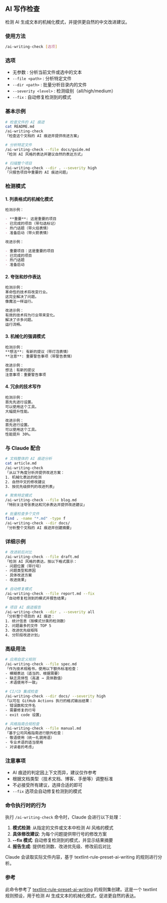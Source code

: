 ## AI 写作检查

检测 AI 生成文本的机械化模式，并提供更自然的中文改进建议。

### 使用方法

```bash
/ai-writing-check [选项]
```

### 选项

- 无参数 : 分析当前文件或选中的文本
- `--file <path>` : 分析特定文件
- `--dir <path>` : 批量分析目录内的文件
- `--severity <level>` : 检测级别（all/high/medium）
- `--fix` : 自动修复检测到的模式

### 基本示例

```bash
# 检查文件的 AI 痕迹
cat README.md
/ai-writing-check
「检查这个文档的 AI 痕迹并提供改进方案」

# 分析特定文件
/ai-writing-check --file docs/guide.md
「检测 AI 风格的表达并建议自然的表达方式」

# 扫描整个项目
/ai-writing-check --dir . --severity high
「只报告项目中重要的 AI 痕迹问题」
```

### 检测模式

#### 1. 列表格式的机械化模式

```markdown
检测示例：

- **重要**: 这是重要的项目
- 已完成的项目（带勾选标记）
- 热门话题（带火焰表情）
- 准备启动（带火箭表情）

改进示例：

- 重要项目：这是重要的项目
- 已完成的项目
- 热门话题
- 准备启动
```

#### 2. 夸张和炒作表达

```markdown
检测示例：
革命性的技术将改变行业。
这完全解决了问题。
像魔法一样运行。

改进示例：
有效的技术将为行业带来变化。
解决了许多问题。
运行流畅。
```

#### 3. 机械化的强调模式

```markdown
检测示例：
**想法**: 有新的提议（带灯泡表情）
**注意**: 重要警告事项（带警告表情）

改进示例：
想法：有新的提议
注意事项：重要警告事项
```

#### 4. 冗余的技术写作

```markdown
检测示例：
首先先进行设置。
可以使用这个工具。
大幅提升性能。

改进示例：
首先进行设置。
可以使用这个工具。
性能提升 30%。
```

### 与 Claude 配合

```bash
# 文档整体的 AI 痕迹分析
cat article.md
/ai-writing-check
「从以下角度分析并提供改进方案：
1. 机械化表达的检测
2. 自然中文的修改建议
3. 按优先级排列的改进列表」

# 聚焦特定模式
/ai-writing-check --file blog.md
「特别关注夸张表达和冗余表达并提供改进建议」

# 批量检查多个文件
find . -name "*.md" -type f
/ai-writing-check --dir docs/
「分析整个文档的 AI 痕迹并创建摘要」
```

### 详细示例

```bash
# 改进前后对比
/ai-writing-check --file draft.md
「检测 AI 风格的表达，按以下格式展示：
- 问题位置（带行号）
- 问题类型和原因
- 具体改进方案
- 改进效果」

# 自动修复模式
/ai-writing-check --file report.md --fix
「自动修复检测到的模式并报告结果」

# 项目 AI 痕迹报告
/ai-writing-check --dir . --severity all
「分析整个项目的 AI 痕迹：
1. 统计信息（按模式分类的检测数）
2. 问题最多的文件 TOP 5
3. 改进优先级矩阵
4. 分阶段改进计划」
```

### 高级用法

```bash
# 应用自定义规则
/ai-writing-check --file spec.md
「作为技术规格书，使用以下额外标准检查：
- 模糊表达（适当的、根据需要）
- 缺乏具体性（高速 → 具体数值）
- 术语使用不一致」

# CI/CD 集成检查
/ai-writing-check --dir docs/ --severity high
「以可在 GitHub Actions 执行的格式输出结果：
- 错误数和文件名
- 需要修复的行号
- exit code 设置」

# 风格指南合规检查
/ai-writing-check --file manual.md
「基于公司风格指南进行额外检查：
- 敬语使用（统一礼貌用语）
- 专业术语的适当使用
- 对读者的考虑」
```

### 注意事项

- AI 痕迹的判定因上下文而异，建议仅作参考
- 根据文档类型（技术文档、博客、手册等）调整标准
- 不必接受所有建议，选择合适的即可
- `--fix` 选项会自动修复检测到的模式

### 命令执行时的行为

执行 `/ai-writing-check` 命令时，Claude 会进行以下处理：

1. **模式检测**: 从指定的文件或文本中检测 AI 风格的模式
2. **具体修改建议**: 为每个问题提供带行号的修改方案
3. **--fix 模式**: 自动修复检测到的模式，并显示结果摘要
4. **报告生成**: 提供检测数、改进优先级、修改前后对比

Claude 会读取实际文件内容，基于 textlint-rule-preset-ai-writing 的规则进行分析。

### 参考

此命令参考了 [textlint-rule-preset-ai-writing](https://github.com/textlint-ja/textlint-rule-preset-ai-writing) 的规则集创建。这是一个 textlint 规则预设，用于检测 AI 生成文本的机械化模式，促进更自然的表达。
